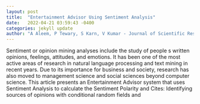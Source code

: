 ```yaml
---
layout: post
title:  "Entertainment Advisor Using Sentiment Analysis"
date:   2022-04-21 03:59:43 -0400
categories: jekyll update
author: "A Aleem, P Tewary, S Karn, V Kumar - Journal of Scientific Research, 2022"
---
```

Sentiment or opinion mining analyses include the study of people s written opinions, feelings, attitudes, and emotions. It has been one of the most active areas of research in natural language processing and text mining in recent years. Due to its importance for business and society, research has also moved to management science and social sciences beyond computer science. This article presents an Entertainment Advisor system that uses Sentiment Analysis to calculate the Sentiment Polarity and Cites: Identifying sources of opinions with conditional random fields and